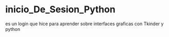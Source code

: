 # inicio_De_Sesion_Python
es un login que hice para aprender sobre interfaces graficas con Tkinder y python

